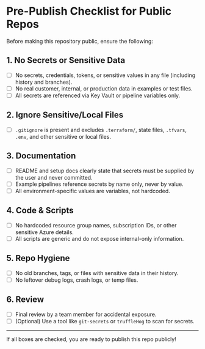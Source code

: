 # Pre-Publish Checklist for Public Repos

Before making this repository public, ensure the following:

## 1. No Secrets or Sensitive Data
- [ ] No secrets, credentials, tokens, or sensitive values in any file (including history and branches).
- [ ] No real customer, internal, or production data in examples or test files.
- [ ] All secrets are referenced via Key Vault or pipeline variables only.

## 2. Ignore Sensitive/Local Files
- [ ] `.gitignore` is present and excludes `.terraform/`, state files, `.tfvars`, `.env`, and other sensitive or local files.

## 3. Documentation
- [ ] README and setup docs clearly state that secrets must be supplied by the user and never committed.
- [ ] Example pipelines reference secrets by name only, never by value.
- [ ] All environment-specific values are variables, not hardcoded.

## 4. Code & Scripts
- [ ] No hardcoded resource group names, subscription IDs, or other sensitive Azure details.
- [ ] All scripts are generic and do not expose internal-only information.

## 5. Repo Hygiene
- [ ] No old branches, tags, or files with sensitive data in their history.
- [ ] No leftover debug logs, crash logs, or temp files.

## 6. Review
- [ ] Final review by a team member for accidental exposure.
- [ ] (Optional) Use a tool like `git-secrets` or `truffleHog` to scan for secrets.

---

If all boxes are checked, you are ready to publish this repo publicly!

